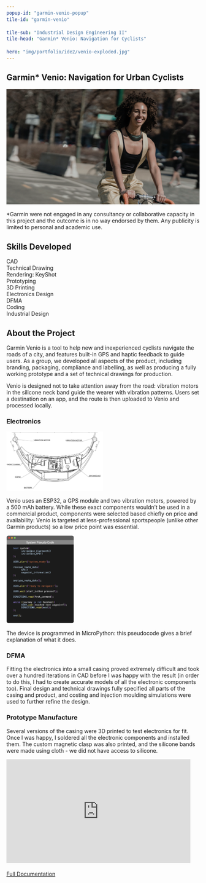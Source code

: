 ```yaml
---
popup-id: "garmin-venio-popup"
tile-id: "garmin-venio"

tile-sub: "Industrial Design Engineering II"
tile-head: "Garmin* Venio: Navigation for Cyclists"

hero: "img/portfolio/ide2/venio-exploded.jpg"
---
```


<popup-box>
    <div class="popup-navbar">
        <h2>Garmin* Venio: Navigation for Urban Cyclists</h2>
    </div>
    <img src="img/portfolio/ide2/venio-rider.png" class="popup-main-img">
    <p class="popup-disclaimer">*Garmin were not engaged in any consultancy or collaborative capacity in this project and the outcome is in no way endorsed by them. Any publicity is limited to personal and academic use.</p>
    <h2>Skills Developed</h2>
    <div class="pill">CAD</div><div class="pill">Technical Drawing</div><div class="pill">Rendering: KeyShot</div><div class="pill">Prototyping</div><div class="pill">3D Printing</div><div class="pill">Electronics Design</div><div class="pill">DFMA</div><div class="pill">Coding</div><div class="pill">Industrial Design</div>
    <h2>About the Project</h2>
    <p>Garmin Venio is a tool to help new and inexperienced cyclists navigate the roads of a city, and features built-in GPS and haptic feedback to guide users. As a group, we developed all aspects of the product, including branding, packaging, compliance and labelling, as well as producing a fully working prototype and a set of technical drawings for production.</p>
    <p>Venio is designed not to take attention away from the road: vibration motors in the silicone neck band guide the wearer with vibration patterns. Users set a destination on an app, and the route is then uploaded to Venio and processed locally.</p>
    <h3>Electronics</h3>
    <img src="img/portfolio/ide2/venio-techdraw.png" style="width:50%;">
    <p>Venio uses an ESP32, a GPS module and two vibration motors, powered by a 500 mAh battery. While these exact components wouldn’t be used in a commercial product, components were selected based chiefly on price and availability: Venio is targeted at less-professional sportspeople (unlike other Garmin products) so a low price point was essential.</p>
    <img src="img/portfolio/ide2/venio-pseudocode.png" style="width:35%;">
    <p>The device is programmed in MicroPython: this pseudocode gives a brief explanation of what it does.</p>
    <h3>DFMA</h3>
    <p>Fitting the electronics into a small casing proved extremely difficult and took over a hundred iterations in CAD before I was happy with the result (in order to do this, I had to create accurate models of all the electronic components too). Final design and technical drawings fully specified all parts of the casing and product, and costing and injection moulding simulations were used to further refine the design.</p>
    <h3>Prototype Manufacture</h3>
    <p>Several versions of the casing were 3D printed to test electronics for fit. Once I was happy, I soldered all the electronic components and installed them. The custom magnetic clasp was also printed, and the silicone bands were made using cloth - we did not have access to silicone.</p>
    <iframe style="width: 50vw; height: calc(50vw * 315/560)" src="https://www.youtube.com/embed/F8R3wY_P6nI" title="YouTube video player" frameborder="0" allow="accelerometer; autoplay; clipboard-write; encrypted-media; gyroscope; picture-in-picture" allowfullscreen></iframe>
    <br><br>
    <a class="button" href="doc/IDE_Venio.pdf">Full Documentation</a>    
</popup-box>
